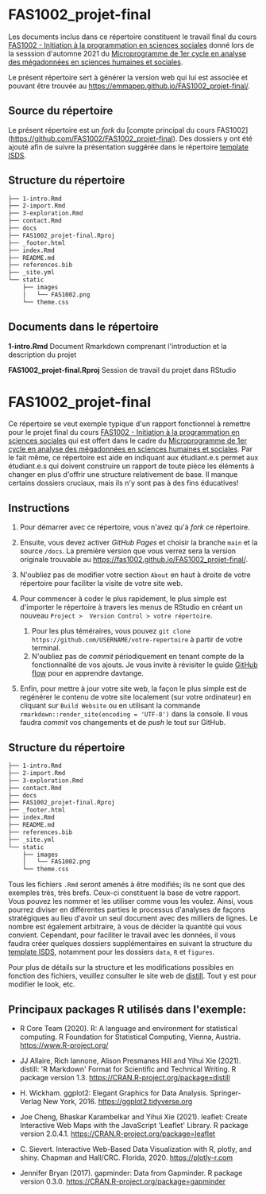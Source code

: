 # FAS1002_projet-final

Les documents inclus dans ce répertoire constituent le travail final du
cours [FAS1002 - Initiation à la programmation en sciences
sociales](https://admission.umontreal.ca/cours-et-horaires/cours/fas-1002/) donné 
lors de la sesssion d'automne 2021 du [Microprogramme de 1er cycle en analyse des
mégadonnées en sciences humaines et
sociales](https://admission.umontreal.ca/programmes/microprogramme-de-1er-cycle-en-analyse-des-megadonnees-en-sciences-humaines-et-sociales/structure-du-programme/).

Le présent répertoire sert à générer la version web qui lui est associée et
pouvant être trouvée au <https://emmapep.github.io/FAS1002_projet-final/>.

## Source du répertoire
Le présent répertoire est un *fork* du [compte principal du cours FAS1002]
(https://github.com/FAS1002/FAS1002_projet-final). Des dossiers y ont été 
ajouté afin de suivre la présentation suggérée dans le répertoire [template
ISDS](https://github.com/osumontreal/template_r). 

## Structure du répertoire

``` bash
├── 1-intro.Rmd
├── 2-import.Rmd
├── 3-exploration.Rmd
├── contact.Rmd
├── docs
├── FAS1002_projet-final.Rproj
├── _footer.html
├── index.Rmd
├── README.md
├── references.bib
├── _site.yml
└── static
    ├── images
    │   └── FAS1002.png
    └── theme.css
```


## Documents dans le répertoire

**1-intro.Rmd**
Document Rmarkdown comprenant l'introduction et la description du projet



**FAS1002_projet-final.Rproj**
Session de travail du projet dans RStudio









# FAS1002_projet-final

Ce répertoire se veut exemple typique d'un rapport fonctionnel à remettre pour
le projet final du cours [FAS1002 - Initiation à la programmation en sciences
sociales](https://admission.umontreal.ca/cours-et-horaires/cours/fas-1002/) qui
est offert dans le cadre du [Microprogramme de 1er cycle en analyse des
mégadonnées en sciences humaines et
sociales](https://admission.umontreal.ca/programmes/microprogramme-de-1er-cycle-en-analyse-des-megadonnees-en-sciences-humaines-et-sociales/structure-du-programme/).
Par le fait même, ce répertoire est aide en indiquant aux étudiant.e.s permet
aux étudiant.e.s qui doivent construire un rapport de toute pièce les éléments
à changer en plus d'offrir une structure relativement de base. Il manque
certains dossiers cruciaux, mais ils n'y sont pas à des fins éducatives!

## Instructions

1.  Pour démarrer avec ce répertoire, vous n'avez qu'à *fork* ce répertoire.

2.  Ensuite, vous devez activer *GitHub Pages* et choisir la branche `main` et
    la source `/docs`. La première version que vous verrez sera la version
    originale trouvable au <https://fas1002.github.io/FAS1002_projet-final/>.

3.  N'oubliez pas de modifier votre section `About` en haut à droite de votre
    répertoire pour faciliter la visite de votre site web.

4.  Pour commencer à coder le plus rapidement, le plus simple est d'importer le
    répertoire à travers les menus de RStudio en créant un nouveau
    `Project >  Version Control > votre répertoire`.

    1.  Pour les plus téméraires, vous pouvez
        `git clone https://github.com/USERNAME/votre-repertoire` à partir de
        votre terminal.
    2.  N'oubliez pas de *commit* périodiquement en tenant compte de la
        fonctionnalité de vos ajouts. Je vous invite à révisiter le guide
        [GitHub
        flow](https://docs.github.com/en/get-started/quickstart/github-flow)
        pour en apprendre davtange.

5.  Enfin, pour mettre à jour votre site web, la façon le plus simple est de
    regénérer le contenu de votre site localement (sur votre ordinateur) en
    cliquant sur `Build Website` ou en utilisant la commande
    `rmarkdown::render_site(encoding = 'UTF-8')` dans la console. Il vous
    faudra *commit* vos changements et de *push* le tout sur GitHub.

## Structure du répertoire

``` bash
├── 1-intro.Rmd
├── 2-import.Rmd
├── 3-exploration.Rmd
├── contact.Rmd
├── docs
├── FAS1002_projet-final.Rproj
├── _footer.html
├── index.Rmd
├── README.md
├── references.bib
├── _site.yml
└── static
    ├── images
    │   └── FAS1002.png
    └── theme.css
```

Tous les fichiers `.Rmd` seront amenés à être modifiés; ils ne sont que des
exemples très, très brefs. Ceux-ci constituent la base de votre rapport. Vous
pouvez les nommer et les utiliser comme vous les voulez. Ainsi, vous pourrez
diviser en différentes parties le processus d'analyses de façons stratégiques
au lieu d'avoir un seul document avec des milliers de lignes. Le nombre est
également arbitraire, à vous de décider la quantité qui vous convient.
Cependant, pour faciliter le travail avec les données, il vous faudra créer
quelques dossiers supplémentaires en suivant la structure du [template
ISDS](https://github.com/osumontreal/template_r), notamment pour les dossiers
`data`, `R` et `figures`.

Pour plus de détails sur la structure et les modifications possibles en
fonction des fichiers, veuillez consulter le site web de
[distill](https://rstudio.github.io/distill/). Tout y est pour modifier le
look, etc.

## Principaux packages R utilisés dans l'exemple:

-   R Core Team (2020). R: A language and environment for statistical
    computing. R Foundation for Statistical Computing, Vienna, Austria.
    <https://www.R-project.org/>

-   JJ Allaire, Rich Iannone, Alison Presmanes Hill and Yihui Xie (2021).
    distill: 'R Markdown' Format for Scientific and Technical Writing. R
    package version 1.3. <https://CRAN.R-project.org/package=distill>

-   H. Wickham. ggplot2: Elegant Graphics for Data Analysis. Springer-Verlag
    New York, 2016. <https://ggplot2.tidyverse.org>

-   Joe Cheng, Bhaskar Karambelkar and Yihui Xie (2021). leaflet: Create
    Interactive Web Maps with the JavaScript 'Leaflet' Library. R package
    version 2.0.4.1. <https://CRAN.R-project.org/package=leaflet>

-   C. Sievert. Interactive Web-Based Data Visualization with R, plotly, and
    shiny. Chapman and Hall/CRC. Florida, 2020. <https://plotly-r.com>

-   Jennifer Bryan (2017). gapminder: Data from Gapminder. R package version
    0.3.0. <https://CRAN.R-project.org/package=gapminder>

